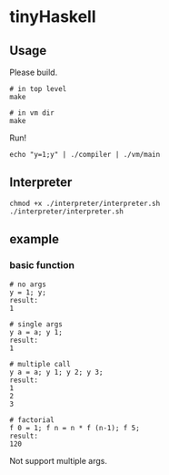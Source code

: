 # tinyHaskell

## Usage

Please build.

```
# in top level
make

# in vm dir
make
```

Run!

```
echo "y=1;y" | ./compiler | ./vm/main
```

## Interpreter

```
chmod +x ./interpreter/interpreter.sh
./interpreter/interpreter.sh
```

## example

### basic function

```
# no args
y = 1; y;
result:
1

# single args
y a = a; y 1;
result:
1

# multiple call
y a = a; y 1; y 2; y 3;
result:
1
2
3

# factorial
f 0 = 1; f n = n * f (n-1); f 5;
result:
120
```

Not support multiple args.

